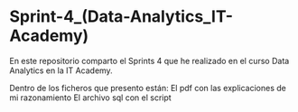 # Sprint-4_(Data-Analytics_IT-Academy)

En este repositorio comparto el Sprints 4 que he realizado en el curso Data Analytics en la IT Academy.

Dentro de los ficheros que presento están:
  El pdf con las explicaciones de mi razonamiento
  El archivo sql con el script

  
